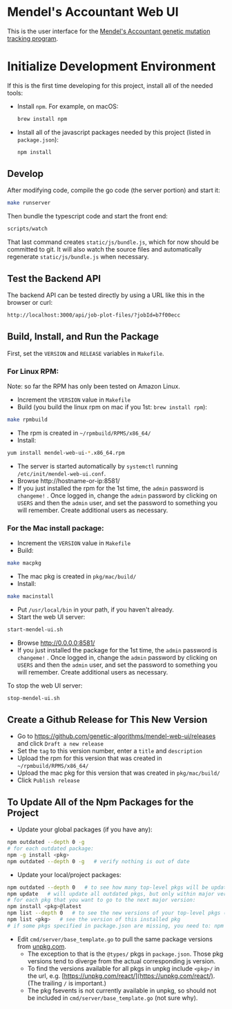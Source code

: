 # Mendel's Accountant Web UI

This is the user interface for the [Mendel's Accountant genetic mutation tracking program](https://github.com/genetic-algorithms/mendel-go).

# Initialize Development Environment

If this is the first time developing for this project, install all of the needed tools:

* Install `npm`. For example, on macOS:

  ```bash
  brew install npm
  ````

* Install all of the javascript packages needed by this project (listed in `package.json`):

  ```bash
  npm install
  ````

## Develop

After modifying code, compile the go code (the server portion) and start it:

```bash
make runserver
```

Then bundle the typescript code and start the front end:

```bash
scripts/watch
```

That last command creates `static/js/bundle.js`, which for now should be committed to git. It will also watch the source files and automatically regenerate `static/js/bundle.js` when necessary.

## Test the Backend API

The backend API can be tested directly by using a URL like this in the browser or curl:

```bash
http://localhost:3000/api/job-plot-files/?jobId=b7f00ecc
```

## Build, Install, and Run the Package

First, set the `VERSION` and `RELEASE` variables in `Makefile`.

### For Linux RPM:

Note: so far the RPM has only been tested on Amazon Linux.

- Increment the `VERSION` value in `Makefile`
- Build (you build the linux rpm on mac if you 1st: `brew install rpm`):

```bash
make rpmbuild
```

- The rpm is created in `~/rpmbuild/RPMS/x86_64/`
- Install:

```bash
yum install mendel-web-ui-*.x86_64.rpm
```

- The server is started automatically by `systemctl` running `/etc/init/mendel-web-ui.conf`.
- Browse http://hostname-or-ip:8581/
- If you just installed the rpm for the 1st time, the `admin` password is `changeme!` . Once logged in, change the `admin` password by clicking on `USERS` and then the `admin` user, and set the password to something you will remember. Create additional users as necessary.

### For the Mac install package:

- Increment the `VERSION` value in `Makefile`
- Build:

```bash
make macpkg
```

- The mac pkg is created in `pkg/mac/build/`
- Install:

```bash
make macinstall
```

- Put `/usr/local/bin` in your path, if you haven't already.
- Start the web UI server:

```bash
start-mendel-ui.sh
```

- Browse http://0.0.0.0:8581/
- If you just installed the package for the 1st time, the `admin` password is `changeme!` . Once logged in, change the `admin` password by clicking on `USERS` and then the `admin` user, and set the password to something you will remember. Create additional users as necessary.

To stop the web UI server:

```bash
stop-mendel-ui.sh
```

## Create a Github Release for This New Version

- Go to https://github.com/genetic-algorithms/mendel-web-ui/releases and click `Draft a new release`
- Set the `tag` to this version number, enter a `title` and `description`
- Upload the rpm for this version that was created in `~/rpmbuild/RPMS/x86_64/`
- Upload the mac pkg for this version that was created in `pkg/mac/build/`
- Click `Publish release`

## To Update All of the Npm Packages for the Project

- Update your global packages (if you have any):

```bash
npm outdated --depth 0 -g
# for each outdated package:
npm -g install <pkg>
npm outdated --depth 0 -g   # verify nothing is out of date
```

- Update your local/project packages:

```bash
npm outdated --depth 0   # to see how many top-level pkgs will be updated
npm update   # will update all outdated pkgs, but only within major version
# for each pkg that you want to go to the next major version:
npm install <pkg>@latest
npm list --depth 0   # to see the new versions of your top-level pkgs (needed in next step)
npm list <pkg>   # see the version of this installed pkg
# if some pkgs specified in package.json are missing, you need to: npm install <pkg>
```

- Edit `cmd/server/base_template.go` to pull the same package versions from [unpkg.com](https://unpkg.com/).
  - The exception to that is the `@types/` pkgs in `package.json`. Those pkg versions tend to diverge from the actual corresponding js version.
  - To find the versions available for all pkgs in unpkg include `<pkg>/` in the url, e.g. [https://unpkg.com/react/](https://unpkg.com/react/). (The trailing `/` is important.)
  - The pkg fsevents is not currently available in unpkg, so should not be included in `cmd/server/base_template.go` (not sure why).

